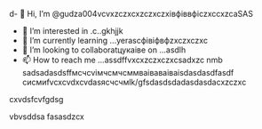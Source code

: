 d- 👋 Hi, I’m @gudza004vcvxzczxcxzczxczxівфіввфіczxccxzcaSAS
- 👀 I’m interested in .c..gkhjjk
- 🌱 I’m currently learning ...yerascфівіфвфzxczxczxc
- 💞️ I’m looking to collaboratцукаівe on ...asdlh
- 📫 How to reach me ...assdffvxcxzczxczxcsadxzc nmb
sadsadasdsffмсчcvімчсмчсммваіваваіваіsdasdasdfasdf
сисмиfvcxcvdxcvdasясчсчмlk/gfsdasdsdadasdasdacxzczxc
<!---sadcxcsadcx
gudza004/gudza004 is n,a ✨ speciallkj ✨ repository because its `README.md` (this file) appears on your GitHub profile.
You can click the Previefkjkhhjw link to take a ladsozxcxok at you3113r changes.asdsad
--->cxvdsfcvfgdsg
vbvsddsa
fasasdzcx
